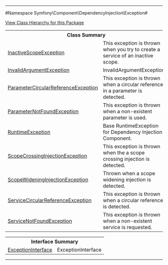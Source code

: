 

- - -

#Namespace Symfony\Component\DependencyInjection\Exception#

<div><a href='https://github.com/JeyDotC/Hirudo-docs/tree/master/Symfony\Component\DependencyInjection\Exception/package-tree.md'>View Class Hierarchy for this Package</a></div>

<table class="title">
<tr><th colspan="2" class="title">Class Summary</th></tr>
<tr><td class="name"><a href="https://github.com/JeyDotC/Hirudo-docs/blob/master/Symfony/Component/DependencyInjection/Exception/InactiveScopeException.md">InactiveScopeException</a></td><td class="description">This exception is thrown when you try to create a service of an inactive scope.</td></tr>
<tr><td class="name"><a href="https://github.com/JeyDotC/Hirudo-docs/blob/master/Symfony/Component/DependencyInjection/Exception/InvalidArgumentException.md">InvalidArgumentException</a></td><td class="description">InvalidArgumentException</td></tr>
<tr><td class="name"><a href="https://github.com/JeyDotC/Hirudo-docs/blob/master/Symfony/Component/DependencyInjection/Exception/ParameterCircularReferenceException.md">ParameterCircularReferenceException</a></td><td class="description">This exception is thrown when a circular reference in a parameter is detected.</td></tr>
<tr><td class="name"><a href="https://github.com/JeyDotC/Hirudo-docs/blob/master/Symfony/Component/DependencyInjection/Exception/ParameterNotFoundException.md">ParameterNotFoundException</a></td><td class="description">This exception is thrown when a non-existent parameter is used.</td></tr>
<tr><td class="name"><a href="https://github.com/JeyDotC/Hirudo-docs/blob/master/Symfony/Component/DependencyInjection/Exception/RuntimeException.md">RuntimeException</a></td><td class="description">Base RuntimeException for Dependency Injection Component.</td></tr>
<tr><td class="name"><a href="https://github.com/JeyDotC/Hirudo-docs/blob/master/Symfony/Component/DependencyInjection/Exception/ScopeCrossingInjectionException.md">ScopeCrossingInjectionException</a></td><td class="description">This exception is thrown when the a scope crossing injection is detected.</td></tr>
<tr><td class="name"><a href="https://github.com/JeyDotC/Hirudo-docs/blob/master/Symfony/Component/DependencyInjection/Exception/ScopeWideningInjectionException.md">ScopeWideningInjectionException</a></td><td class="description">Thrown when a scope widening injection is detected.</td></tr>
<tr><td class="name"><a href="https://github.com/JeyDotC/Hirudo-docs/blob/master/Symfony/Component/DependencyInjection/Exception/ServiceCircularReferenceException.md">ServiceCircularReferenceException</a></td><td class="description">This exception is thrown when a circular reference is detected.</td></tr>
<tr><td class="name"><a href="https://github.com/JeyDotC/Hirudo-docs/blob/master/Symfony/Component/DependencyInjection/Exception/ServiceNotFoundException.md">ServiceNotFoundException</a></td><td class="description">This exception is thrown when a non-existent service is requested.</td></tr>
</table>

<table class="title">
<tr><th colspan="2" class="title">Interface Summary</th></tr>
<tr><td class="name"><a href="https://github.com/JeyDotC/Hirudo-docs/blob/master/Symfony/Component/DependencyInjection/Exception/ExceptionInterface.md">ExceptionInterface</a></td><td class="description">ExceptionInterface</td></tr>
</table>

- - -

